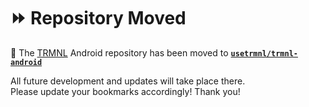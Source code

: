 # ⏩ Repository Moved
👋 The [TRMNL](https://usetrmnl.com/) Android repository has been moved to [**`usetrmnl/trmnl-android`**](https://github.com/usetrmnl/trmnl-android)

All future development and updates will take place there.  
Please update your bookmarks accordingly! Thank you!
